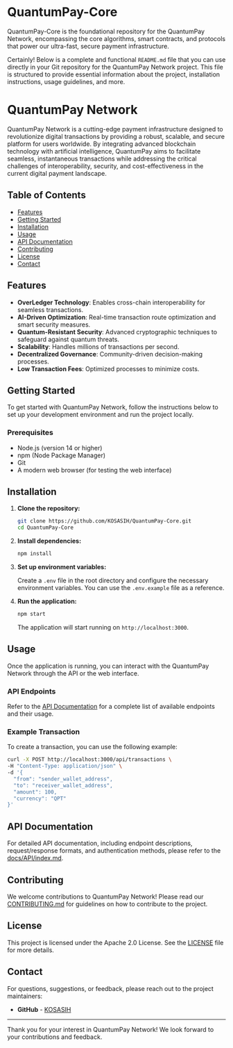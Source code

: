 # QuantumPay-Core
QuantumPay-Core is the foundational repository for the QuantumPay Network, encompassing the core algorithms, smart contracts, and protocols that power our ultra-fast, secure payment infrastructure.

Certainly! Below is a complete and functional `README.md` file that you can use directly in your Git repository for the QuantumPay Network project. This file is structured to provide essential information about the project, installation instructions, usage guidelines, and more.

# QuantumPay Network

QuantumPay Network is a cutting-edge payment infrastructure designed to revolutionize digital transactions by providing a robust, scalable, and secure platform for users worldwide. By integrating advanced blockchain technology with artificial intelligence, QuantumPay aims to facilitate seamless, instantaneous transactions while addressing the critical challenges of interoperability, security, and cost-effectiveness in the current digital payment landscape.

## Table of Contents

- [Features](#features)
- [Getting Started](#getting-started)
- [Installation](#installation)
- [Usage](#usage)
- [API Documentation](#api-documentation)
- [Contributing](#contributing)
- [License](#license)
- [Contact](#contact)

## Features

- **OverLedger Technology**: Enables cross-chain interoperability for seamless transactions.
- **AI-Driven Optimization**: Real-time transaction route optimization and smart security measures.
- **Quantum-Resistant Security**: Advanced cryptographic techniques to safeguard against quantum threats.
- **Scalability**: Handles millions of transactions per second.
- **Decentralized Governance**: Community-driven decision-making processes.
- **Low Transaction Fees**: Optimized processes to minimize costs.

## Getting Started

To get started with QuantumPay Network, follow the instructions below to set up your development environment and run the project locally.

### Prerequisites

- Node.js (version 14 or higher)
- npm (Node Package Manager)
- Git
- A modern web browser (for testing the web interface)

## Installation

1. **Clone the repository:**

   ```bash
   git clone https://github.com/KOSASIH/QuantumPay-Core.git
   cd QuantumPay-Core
   ```

2. **Install dependencies:**

   ```bash
   npm install
   ```

3. **Set up environment variables:**

   Create a `.env` file in the root directory and configure the necessary environment variables. You can use the `.env.example` file as a reference.

4. **Run the application:**

   ```bash
   npm start
   ```

   The application will start running on `http://localhost:3000`.

## Usage

Once the application is running, you can interact with the QuantumPay Network through the API or the web interface. 

### API Endpoints

Refer to the [API Documentation](#api-documentation) for a complete list of available endpoints and their usage.

### Example Transaction

To create a transaction, you can use the following example:

```bash
curl -X POST http://localhost:3000/api/transactions \
-H "Content-Type: application/json" \
-d '{
  "from": "sender_wallet_address",
  "to": "receiver_wallet_address",
  "amount": 100,
  "currency": "QPT"
}'
```

## API Documentation

For detailed API documentation, including endpoint descriptions, request/response formats, and authentication methods, please refer to the [docs/API/index.md](docs/API/index.md).

## Contributing

We welcome contributions to QuantumPay Network! Please read our [CONTRIBUTING.md](CONTRIBUTING.md) for guidelines on how to contribute to the project.

## License

This project is licensed under the Apache 2.0 License. See the [LICENSE](LICENSE) file for more details.

## Contact

For questions, suggestions, or feedback, please reach out to the project maintainers:

- **GitHub** - [KOSASIH](https://github.com/KOSASIH)

---

Thank you for your interest in QuantumPay Network! We look forward to your contributions and feedback.
